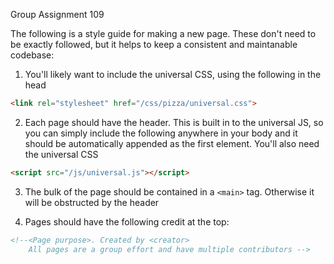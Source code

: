 Group Assignment 109

The following is a style guide for making a new page. These don't need to be exactly followed, but it helps to keep a consistent and maintanable codebase:

1. You'll likely want to include the universal CSS, using the following in the head
```html
<link rel="stylesheet" href="/css/pizza/universal.css">
```

2. Each page should have the header. This is built in to the universal JS, so you can simply include the following anywhere in your body and it should be automatically appended as the first element. You'll also need the universal CSS
```html
<script src="/js/universal.js"></script>
```
3. The bulk of the page should be contained in a `<main>` tag. Otherwise it will be obstructed by the header

4. Pages should have the following credit at the top:
```html
<!--<Page purpose>. Created by <creator>
    All pages are a group effort and have multiple contributors -->
```